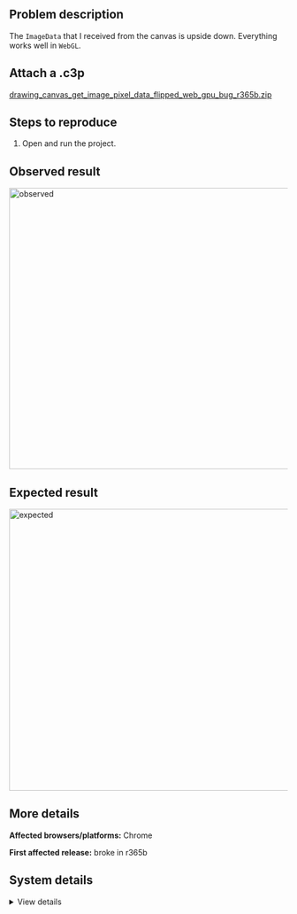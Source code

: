 ## Problem description

The `ImageData` that I received from the canvas is upside down. Everything works well in `WebGL`.

## Attach a .c3p

[drawing_canvas_get_image_pixel_data_flipped_web_gpu_bug_r365b.zip](https://github.com/WilsonPercival/WilsonPercival/files/13257679/drawing_canvas_get_image_pixel_data_flipped_web_gpu_bug_r365b.zip)

## Steps to reproduce

1. Open and run the project.

## Observed result

<img width="508" alt="observed" src="https://github.com/WilsonPercival/WilsonPercival/assets/91274932/ef5213cb-11ac-41da-ab63-c2e17ebdd0b0">

## Expected result

<img width="509" alt="expected" src="https://github.com/WilsonPercival/WilsonPercival/assets/91274932/fa9bde27-2bd7-4f48-84fb-e22e05905a34">

## More details



**Affected browsers/platforms:** Chrome

**First affected release:** broke in r365b

## System details

<details><summary>View details</summary>

Platform information
Product: Construct 3 r365 (beta)
Browser: Chrome 118.0.5993.118
Browser engine: Chromium
Context: browser
Operating system: Windows 11
Device type: desktop
Device pixel ratio: 1.5
Logical CPU cores: 16
Approx. device memory: 8 GB
User agent: Mozilla/5.0 (Windows NT 10.0; Win64; x64) AppleWebKit/537.36 (KHTML, like Gecko) Chrome/118.0.0.0 Safari/537.36
Language setting: en-US

Local storage
Storage quota (approx): 283 gb
Storage usage (approx): 658 mb (0.2%)
Persistant storage: Yes

Browser support notes
This list contains missing features that are not required, but could improve performance or user experience if supported.

Nothing is missing. Everything is OK!
WebGPU information
Renderer: WebGPU
Supports GPU profiling: no
Major performance caveat: no
Maximum texture size: 8192
Adapter vendor: amd
Adapter architecture: gcn-5
Adapter device: (unavailable)
Adapter description: (unavailable)
Adapter features:

bgra8unorm-storage
depth-clip-control
depth32float-stencil8
indirect-first-instance
rg11b10ufloat-renderable
texture-compression-bc
Audio information
System sample rate: 48000 Hz
Output channels: 2
Output interpretation: speakers
Supported decode formats:

WebM Opus (audio/webm; codecs=opus)
Ogg Opus (audio/ogg; codecs=opus)
WebM Vorbis (audio/webm; codecs=vorbis)
Ogg Vorbis (audio/ogg; codecs=vorbis)
MPEG-4 AAC (audio/mp4; codecs=mp4a.40.5)
MP3 (audio/mpeg)
FLAC (audio/flac)
PCM WAV (audio/wav; codecs=1)
Supported encode formats:

WebM Opus (audio/webm; codecs=opus)
Video information
Supported decode formats:

WebM AV1 (video/webm; codecs=av01.0.00M.08)
MP4 AV1 (video/mp4; codecs=av01.0.00M.08)
WebM VP9 (video/webm; codecs=vp9)
WebM VP8 (video/webm; codecs=vp8)
H.265 (video/mp4; codecs=hev1.1.2.L93.B0)
H.264 (video/mp4; codecs=avc1.42E01E)
Supported encode formats:

WebM AV1 (video/webm; codecs=av1)
WebM VP9 (video/webm; codecs=vp9)
WebM VP8 (video/webm; codecs=vp8)

</details>
